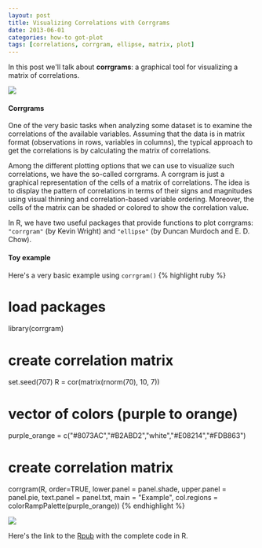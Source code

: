 ```yaml
---
layout: post
title: Visualizing Correlations with Corrgrams
date: 2013-06-01
categories: how-to got-plot
tags: [correlations, corrgram, ellipse, matrix, plot]
---
```


In this post we'll talk about **corrgrams**: a graphical tool for visualizing a matrix 
of correlations.

<a title="Rpub corrgrams" href="http://rpubs.com/gaston/corrgrams" target="_blank">
<img class="centered" src="{{ site.url }}/images/blog/corrgrams.png" />
</a>


#### Corrgrams

One of the very basic tasks when analyzing some dataset is to examine the correlations of 
the available variables. Assuming that the data is in matrix format (observations in 
rows, variables in columns), the typical approach to get the correlations is by 
calculating the matrix of correlations.

Among the different plotting options that we can use to visualize such correlations, 
we have the so-called corrgrams. A corrgram is just a graphical representation of the 
cells of a matrix of correlations. The idea is to display the pattern of correlations 
in terms of their signs and magnitudes using visual thinning and correlation-based 
variable ordering. Moreover, the cells of the matrix can be shaded or colored to show 
the correlation value.

In R, we have two useful packages that provide functions to plot corrgrams: 
```"corrgram"``` (by Kevin Wright) and ```"ellipse"``` (by Duncan Murdoch and E. D. Chow).

#### Toy example

Here's a very basic example using ```corrgram()```
{% highlight ruby %}
# load packages
library(corrgram)

# create correlation matrix
set.seed(707)
R = cor(matrix(rnorm(70), 10, 7))

# vector of colors (purple to orange)
purple_orange = c("#8073AC","#B2ABD2","white","#E08214","#FDB863")

# create correlation matrix
corrgram(R, order=TRUE, lower.panel = panel.shade, upper.panel = panel.pie,
         text.panel = panel.txt, main = "Example", 
         col.regions = colorRampPalette(purple_orange))
{% endhighlight %}


<img class="centered" src="{{ site.url }}/images/blog/corrgram2.png" /></a>

Here's the link to the <a title="Rpub corrgrams" href="http://rpubs.com/gaston/corrgrams" target="_blank">Rpub</a> 
with the complete code in R.
